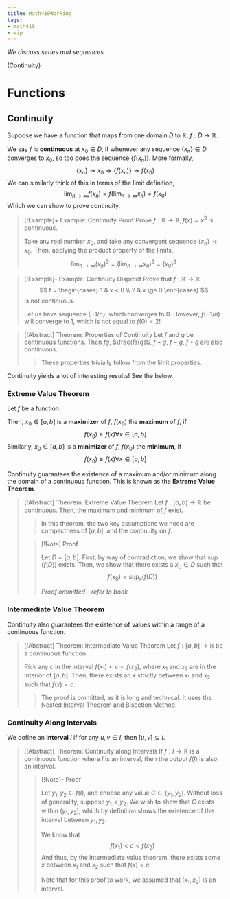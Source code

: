 ```yaml
---
title: Math410Working
tags:
- math410
- wip
---
```


*We discuss series and sequences*

(Continuity)

# Functions
## Continuity
Suppose we have a function that maps from one domain $D$ to $\mathbb{R}$, $f: D \to \mathbb{R}$. 

We say $f$ is **continuous** at $x_0 \in D$, if whenever any sequence $\{x_n\} \in D$ converges to $x_0$, so too does the sequence $\{f(x_n)\}$. More formally,
$$
\{x_n\} \to x_0 \Longrightarrow \{f(x_n)\} \to f(x_0)
$$
We can similarly think of this in terms of the limit definition,
$$
\lim_{n\to\infty} f(x_n) = f \left( \lim_{n\to\infty} x_n \right) = f(x_0)
$$
Which we can show to prove continuity.

> [!Example]+ Example: Continuity Proof
> Prove $f: \mathbb{R} \to \mathbb{R}, f(x) = x^3$ is continuous.
> 
> Take any real number $x_0$, and take any convergent sequence $\{x_n\} \to x_0$. Then, applying the product property of the limits,
> $$
> \lim_{n\to\infty} (x_n)^3 = (\lim_{n\to\infty} x_n)^3 = (x_0)^3
> $$

> [!Example]- Example: Continuity Disproof
> Prove that $f: \mathbb{R} \to \mathbb{R}$
> $$
> f = \begin{cases}
>        1 & x < 0 \\
>        2 & x \ge 0
>     \end{cases}
> $$
> is not continuous.
>
> Let us have sequence $\{-1/n\}$, which converges to 0. However, $f(-1/n)$ will converge to 1, which is not equal to $f(0) = 2$!

> [!Abstract] Theorem: Properties of Continuity 
> Let $f$ and $g$ be continuous functions. Then $fg$, $\frac{f}{g}$, $f + g$, $f - g$, $f \circ g$ are also continuous.
> 
> > These properties trivially follow from the limit properties.

Continuity yields a lot of interesting results! See the below.

### Extreme Value Theorem
Let $f$ be a function.

Then, $x_0 \in [a,b]$ is a **maximizer** of $f$, $f(x_0)$ the **maximum** of $f$, if 
$$
f(x_0) \ge f(x) \forall x \in [a,b]
$$
Similarly, $x_0 \in [a,b]$ is a **minimizer** of $f$, $f(x_0)$ the **minimum**, if
$$
f(x_0) \le f(x) \forall x \in [a,b]
$$

Continuity guarantees the existence of a maximum and/or minimum along the domain of a continuous function. This is known as the **Extreme Value Theorem**.

> [!Abstract] Theorem: Extreme Value Theorem 
> Let $f: [a,b] \to \mathbb{R}$ be continuous. Then, the maximum and minimum of $f$ exist.
>
> > In this theorem, the two key assumptions we need are compactness of $[a,b]$, and the continuity on $f$.
>
> > [!Note] Proof
> > 
> > Let $D = [a,b]$. First, by way of contradiction, we show that $\sup(f(D))$ exists. Then, we show that there exists a $x_0 \in D$ such that 
> > $$
> > f(x_0) = \sup_x (f(D))
> > $$
> > 
> > *Proof ommitted - refer to book*

### Intermediate Value Theorem
Continuity also guarantees the existence of values within a range of a continuous function.

> [!Abstract] Theorem: Intermediate Value Theorem
> Let $f : [a,b] \to \mathbb{R}$ be a continuous function.
>
> Pick any $c$ in the interval $f(x_1) < c < f(x_2)$, where $x_1$ and $x_2$ are in the interior of $[a,b]$. Then, there exists an $x$ strictly between $x_1$ and $x_2$ such that $f(x) = c$.
>
> > The proof is ommitted, as it is long and technical. It uses the Nested Interval Theorem and Bisection Method.

### Continuity Along Intervals
We define an **interval** $I$ if for any $u,v \in I$, then $[u,v] \subseteq I$.

> [!Abstract] Theorem: Continuity along Intervals
> If $f : I \to \mathbb{R}$ is a continuous function where $I$ is an interval, then the output $f(I)$ is also an interval.
> 
> > [!Note]- Proof
> >
> > Let $y_1, y_2 \in f(I)$, and choose any value $C \in (y_1, y_2)$. Without loss of generality, suppose $y_1 < y_2$. We wish to show that $C$ exists within $(y_1, y_2)$, which by definition shows the existence of the interval between $y_1, y_2$.
> > 
> > We know that
> > $$
> > f(x_1) < c < f(x_2)
> > $$
> > And thus, by the intermediate value theorem, there exists some $x$ between $x_1$ and $x_2$ such that $f(x) = c$, 
> > 
> > Note that for this proof to work, we assumed that $[x_1, x_2]$ is an interval.
